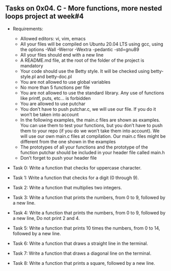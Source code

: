 ## Tasks on 0x04. C - More functions, more nested loops project at week#4

 - Requirements:
	- Allowed editors: vi, vim, emacs
	- All your files will be compiled on Ubuntu 20.04 LTS using gcc, using the options -Wall -Werror -Wextra -pedantic -std=gnu89
	- All your files should end with a new line
	- A README.md file, at the root of the folder of the project is mandatory
	- Your code should use the Betty style. It will be checked using betty-style.pl and betty-doc.pl
	- You are not allowed to use global variables
	- No more than 5 functions per file
	- You are not allowed to use the standard library. Any use of functions like printf, puts, etc… is forbidden
	- You are allowed to use putchar
	- You don’t have to push putchar.c, we will use our file. If you do it won’t be taken into account
	- In the following examples, the main.c files are shown as examples. You can use them to test your functions, but you don’t have to push them to your repo (if you do we won’t take them into account). We will use our own main.c files at compilation. Our main.c files might be different from the one shown in the examples
	- The prototypes of all your functions and the prototype of the function putchar should be included in your header file called main.h
	- Don’t forget to push your header file


 - Task 0: Write a function that checks for uppercase character.
 - Task 1: Write a function that checks for a digit (0 through 9).
 - Task 2: Write a function that multiplies two integers.
 - Task 3: Write a function that prints the numbers, from 0 to 9, followed by a new line.
 - Task 4: Write a function that prints the numbers, from 0 to 9, followed by a new line, Do not print 2 and 4.
 - Task 5: Write a function that prints 10 times the numbers, from 0 to 14, followed by a new line.
 - Task 6: Write a function that draws a straight line in the terminal.
 - Task 7: Write a function that draws a diagonal line on the terminal.
 - Task 8: Write a function that prints a square, followed by a new line.
